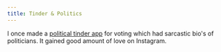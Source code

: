 ```yaml
---
title: Tinder & Politics
--- 
```

I once made a [political tinder app](https://github.com/gupta-ji6/react-native-tinder) for voting which had sarcastic bio's of politicians. It gained good amount of love on Instagram.
